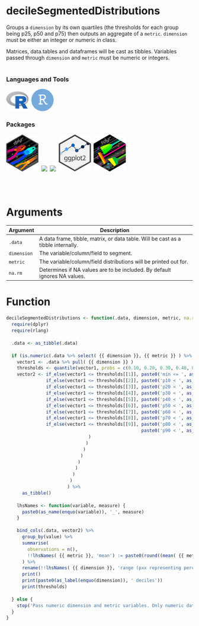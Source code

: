 # decileSegmentedDistributions
Groups a `dimension` by its own quartiles (the thresholds for each group being p25, p50 and p75) then outputs an aggregate of a `metric`. `dimension` must be either an integer or numeric in class.

Matrices, data.tables and dataframes will be cast as tibbles. Variables passed through `dimension` and `metric` must be numeric or integers.
<br>
<br>

### Languages and Tools
<div>
  <img src="https://github.com/devicons/devicon/blob/master/icons/r/r-original.svg" title = "r" alt = "r" width = "60" height = "60"/>&nbsp;
  <img src="https://github.com/devicons/devicon/blob/master/icons/rstudio/rstudio-original.svg" title = "RStudio" alt = "RStudio" width = "60" height = "60"/>&nbsp;
</div>

### Packages
<div>
  <img src="https://github.com/tidyverse/dplyr/raw/main/man/figures/logo.png" height = "100" style = "max-width: 100%;"/>&nbsp;
  <img src="https://github.com/tidyverse/rlang/raw/main/man/figures/logo.png" height = "100" style = "max-width: 100%;"/>&nbsp;
  <img src="https://raw.githubusercontent.com/tidyverse/tibble/main/man/figures/logo.png" height = "100" style = "max-width: 100%;"/>&nbsp;
  <img src="https://github.com/tidyverse/ggplot2/raw/main/man/figures/logo.png" height = "100" style = "max-width: 100%;"/>&nbsp;
  <img src="https://github.com/tidyverse/tidyr/raw/main/man/figures/logo.png"  height = "100" style = "max-width: 100%;"/>&nbsp;
</div>
<br>
<br>
<br>

# Arguments
| Argument | Description |
| --- | --- |
| `.data` | A data frame, tibble, matrix, or data table. Will be cast as a tibble internally. |
| `dimension` | The variable/column/field to segment. |
| `metric` | The variable/column/field distributions will be printed out for. |
| `na.rm` | Determines if NA values are to be included. By default ignores NA values. |

# Function
```r
decileSegmentedDistributions <- function(.data, dimension, metric, na.rm = TRUE) {
  require(dplyr)
  require(rlang)
  
  .data <- as_tibble(.data)
  
  if (is.numeric(.data %>% select( {{ dimension }}, {{ metric }} ) %>% as.matrix() )  )   {
    vector1 <- .data %>% pull( {{ dimension }} )
    thresholds <- quantile(vector1, probs = c(0.10, 0.20, 0.30, 0.40, 0.5, 0.60, 0.70, 0.80, 0.90), na.rm = na.rm)
    vector2 <- if_else(vector1 <= thresholds[[1]], paste0('min <= ', as_label(enquo(dimension)), ' <= p10'),
               if_else(vector1 <= thresholds[[2]], paste0('p10 < ', as_label(enquo(dimension)), ' <= p20'),
               if_else(vector1 <= thresholds[[3]], paste0('p20 < ', as_label(enquo(dimension)), ' <= p30'),
               if_else(vector1 <= thresholds[[4]], paste0('p30 < ', as_label(enquo(dimension)), ' <= p40'),
               if_else(vector1 <= thresholds[[5]], paste0('p40 < ', as_label(enquo(dimension)), ' <= p50'),
               if_else(vector1 <= thresholds[[6]], paste0('p50 < ', as_label(enquo(dimension)), ' <= p60'),
               if_else(vector1 <= thresholds[[7]], paste0('p60 < ', as_label(enquo(dimension)), ' <= p70'),
               if_else(vector1 <= thresholds[[8]], paste0('p70 < ', as_label(enquo(dimension)), ' <= p80'),
               if_else(vector1 <= thresholds[[9]], paste0('p80 < ', as_label(enquo(dimension)), ' <= p90'),
                                                   paste0('p90 < ', as_label(enquo(dimension)), ' <= max')
                               )
                              )
                             )
                            )
                           )
                          )
                         )
                        )
                       ) %>% 
      as_tibble()
    
    lhsNames <- function(variable, measure) {
      paste0(as_name(enquo(variable)), '_', measure)
    }
    
    bind_cols(.data, vector2) %>% 
      group_by(value) %>% 
      summarise(
        observations = n(),
        !!lhsNames( {{ metric }}, 'mean') := paste0(round((mean( {{ metric }}, .groups = 'drop', na.rm = na.rm) * 100), 2), '%')
      ) %>% 
      rename(!!lhsNames( {{ dimension }}, 'range (pxx representing percentiles)') := 'value') %>%
      print()
      print(paste0(as_label(enquo(dimension)), ' deciles'))
      print(thresholds)
    
  } else {
    stop('Pass numeric dimension and metric variables. Only numeric data permissable.')
  }
}
```
